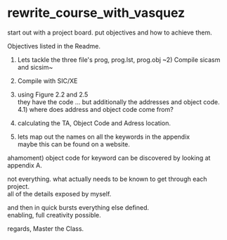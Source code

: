 # rewrite_course_with_vasquez
start out with a project board. put objectives and how to achieve them.

Objectives listed in the Readme.
1) Lets tackle the three file's prog, prog.lst, prog.obj
~2) Compile sicasm and sicsim~
3) Compile with SIC/XE
4) using Figure 2.2 and 2.5 <br> they have the code ... but additionally the addresses and object code.<br>4.1) where does address and object code come from?
5) calculating the TA, Object Code and Adress location. 

6) lets map out the names on all the keywords in the appendix <br>maybe this can be found on a website.


ahamoment) object code for keyword can be discovered by looking at appendix A.


not everything. what actually needs to be known to get through each project. 
<br>all of the details exposed by myself. 

and then in quick bursts everything else defined. 
<br>enabling, full creativity possible.

regards, Master the Class.
